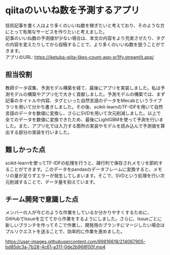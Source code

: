 # qiitaのいいね数を予測するアプリ
技術記事を書く人はより多くのいいね数を稼ぎたいと考えており、そのような方にとって有用なサービスを作りたいと考えました。<br>
記事のいいね数の予測値が少ない場合は、本文の内容をより充実させたり、タグの内容を変えたりしてから投稿することで、より多くのいいね数を狙うことができます。<br>
アプリのURL: https://iketuba-qiita-likes-count-app-sr1lfy.streamlit.app/

## 担当役割
教師データ収集、予測モデル構築を経て、最後にアプリを実装しました。私は予測モデルの構築やアプリ化で大きく貢献しました。予測モデルの構築では、まず記事のタイトルや内容、タグといった自然言語のデータをMecabというライブラリを用いて分かち書きしました。その後、scikit-learnのTF-IDFを用いて自然言語のデータを数値に変換し、さらにSVDを用いて次元削減しました。以上で全てのデータを数値に変換できたため、最後にLightGBMを使って予測を行いました。また、アプリ化では入力する箇所の実装やモデルを読み込んで予測値を算出する部分の実装を行いました。

## 難しかった点
scikit-learnを使ってTF-IDFの処理を行うと、疎行列で保存されメモリを節約することができます。このデータをpandasのデータフレームに変換すると、メモリの量が足りずエラーが発生してしまいます。そこで、SVDという処理を行い次元削減することで、データ量を抑えています。

## チーム開発で意識した点
メンバーの人が今どのような作業をしているか分かりやすくするために、GitHubでIssueを立ててから作業をするようにしました。さらに、Issueごとに新しいブランチを作ってそこで作業し、開発用のブランチにマージしたい場合はプルリクエストを送ることで、効率的に作業を進めました。

https://user-images.githubusercontent.com/89816618/214067905-bd85dc3a-7b28-4c61-a311-0de2b968f00f.mp4
